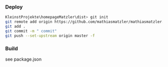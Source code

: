 ### Deploy
```sh
KleinstProjekte\homepageMatzler\dist> git init
git remote add origin https://github.com/mathiasmatzler/mathiasmatzler.github.io.git
git add .
git commit -m " commit"
git push --set-upstream origin master -f
```

### Build
see package.json
